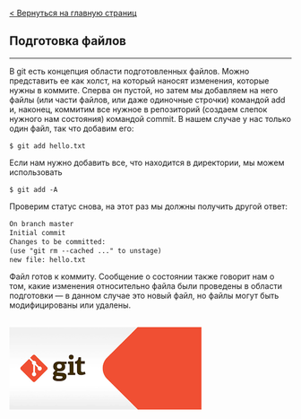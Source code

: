 [< Вернуться на главную страниц](readme.md)

## **Подготовка файлов**<br>
---
В git есть концепция области подготовленных файлов. Можно представить ее как холст, на который наносят изменения, которые нужны в коммите. Сперва он пустой, но затем мы добавляем на него файлы (или части файлов, или даже одиночные строчки) командой add и, наконец, коммитим все нужное в репозиторий (создаем слепок нужного нам состояния) командой commit.
В нашем случае у нас только один файл, так что добавим его:

```
$ git add hello.txt
```

Если нам нужно добавить все, что находится в директории, мы можем использовать

```
$ git add -A
```

Проверим статус снова, на этот раз мы должны получить другой ответ:

```$ git status
On branch master
Initial commit
Changes to be committed:
(use "git rm --cached ..." to unstage)
new file: hello.txt
```

Файл готов к коммиту. Сообщение о состоянии также говорит нам о том, какие изменения относительно файла были проведены в области подготовки — в данном случае это новый файл, но файлы могут быть модифицированы или удалены.<br><br>

![](/pictures/git.png)